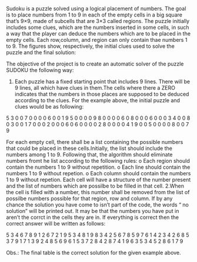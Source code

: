 Sudoku is a puzzle solved using a logical placement of numbers. The goal is to place numbers from 1 to 9 in each of the  empty  cells in a big square that’s 9×9, made of subcells that are 3×3 called regions. The puzzle initially includes some clues, which are the numbers inserted in some cells, in such a way that the player can deduce the numbers which are to be placed in the empty cells. Each row,column, and region can only contain thae numbers 1 to 9.
The figures show, respectively, the initial clues used to solve the puzzle and the final solution:

 The objective of the project is to create an automatic solver of the puzzle SUDOKU the following way:
 
1. Each puzzle has a fixed  starting point that includes  9 lines. There will be 9 lines, all which have clues in them.The cells where there a ZERO indicates that the numbers in those places are supposed to be deduced according to the clues. For the example above, the initial puzzle and clues would be as following:
 
5 3 0 0 7 0 0 0 0
6 0 0 1 9 5 0 0 0
0 9 8 0 0 0 0 6 0
8 0 0 0 6 0 0 0 3
4 0 0 8 0 3 0 0 1
7 0 0 0 2 0 0 0 6
0 6 0 0 0 0 2 8 0
0 0 0 4 1 9 0 0 5
0 0 0 0 8 0 0 7 9
 
 
 
For each empty cell, there shall be a list containing the possible numbers that could be placed in these cells.Initially,  the list should include the numbers among 1 to 9. Following that, the algorithm should eliminate numbers fromt he list according to the following rules:
o Each region should contain the numbers 1 to 9 without repetition.
o Each line should contain the numbers 1 to 9 without repetion.
o Each column should contain the numbers 1 to 9 without repetion.
Each cell will have a structure of the number present and the list of numbers which are possilbe to be filled in that cell.
2.When the cell is filled with a number, this number shall be removed from the list of possilbe numbers possible for that region, row and column. If  by any chance the solution you have come to isn’t part of the code, the words “ no solution” will be printed out. It may be that the numbers you have put in aren’t the corrct in the cells they are in. If everything is correct then the correct answer will be written as follows:
 
5 3 4 6 7 8 9 1 2
6 7 2 1 9 5 3 4 8
1 9 8 3 4 2 5 6 7
8 5 9 7 6 1 4 2 3
4 2 6 8 5 3 7 9 1
7 1 3 9 2 4 8 5 6
9 6 1 5 3 7 2 8 4
2 8 7 4 1 9 6 3 5
3 4 5 2 8 6 1 7 9

Obs.: The final table is the correct solution for the given example above.
